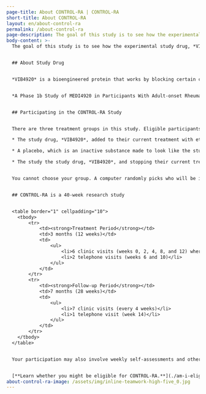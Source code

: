 ```yaml
---
page-title: About CONTROL-RA | CONTROL-RA
short-title: About CONTROL-RA
layout: en/about-control-ra
permalink: /about-control-ra
page-description: The goal of this study is to see how the experimental study drug, VIB4920, affects control of rheumatoid arthritis (RA).
body-content: >-
  The goal of this study is to see how the experimental study drug, *VIB4920*, affects control of rheumatoid arthritis (RA).


  ## About Study Drug


  *VIB4920* is a bioengineered protein that works by blocking certain cells of the immune system from attacking one’s own body, including joints. This may result in your RA becoming less active or even inactive. In an early phase trial, *VIB4920* was found to be safe, tolerable, and effective in reducing joint pain and swelling in patients with rheumatoid arthritis. *VIB4920* is currently being studied in other trials. *VIB4920* is considered an experimental treatment because it has not been approved for use in RA or other diseases at this time.


  *A Phase 1b Study of MEDI4920 in Participants With Adult-onset Rheumatoid Arthritis ([NCT02780388](https://clinicaltrials.gov/ct2/show/study/NCT02780388?term=vib4920&cond=ra&draw=2)), results published in [Science Translational Medicine](https://pubmed.ncbi.nlm.nih.gov/31019027/).


  ## Participating in the CONTROL-RA Study


  There are three treatment groups in this study. Eligible participants will be randomly assigned to receive one of the following: 

  * The study drug, *VIB4920*, added to their current treatment with etanercept (Enbrel®) or adalimumab (Humira®)

  * A placebo, which is an inactive substance made to look like the study drug, added to their current treatment with etanercept or adalimumab

  * The study the study drug, *VIB4920*, and stopping their current treatment with etanercept or adalimumab


  You cannot choose your group. A computer randomly picks who will be in each group.


  ## CONTROL-RA is a 40-week research study


  <table border="1" cellpadding="10">
    <tbody>
        <tr>
            <td><strong>Treatment Period</strong></td>
            <td>3 months (12 weeks)</td>
            <td>
                <ul>
                    <li>6 clinic visits (weeks 0, 2, 4, 8, and 12) where the participant receives an IV infusion of the study drug</li>
                    <li>2 telephone visits (weeks 6 and 10)</li>
                </ul>
            </td>
        </tr>
        <tr>
            <td><strong>Follow-up Period</strong></td>
            <td>7 months (28 weeks)</td>
            <td>
                <ul>
                    <li>7 clinic visits (every 4 weeks)</li>
                    <li>1 telephone visit (week 14)</li>
                </ul>
            </td>
        </tr>
    </tbody>
  </table>


  Your participation may also involve weekly self-assessments and other procedures that you can complete at home.


  [**Learn whether you might be eligible for CONTROL-RA.**](./am-i-eligible)
about-control-ra-image: /assets/img/inline-teamwork-high-five_0.jpg
---
```

